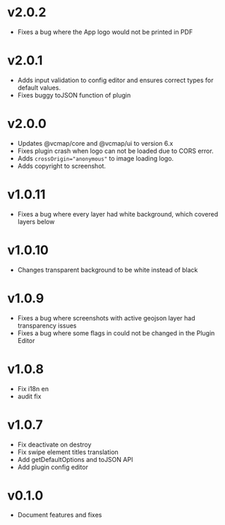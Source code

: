 # v2.0.2

- Fixes a bug where the App logo would not be printed in PDF

# v2.0.1

- Adds input validation to config editor and ensures correct types for default values.
- Fixes buggy toJSON function of plugin

# v2.0.0

- Updates @vcmap/core and @vcmap/ui to version 6.x
- Fixes plugin crash when logo can not be loaded due to CORS error.
- Adds `crossOrigin="anonymous"` to image loading logo.
- Adds copyright to screenshot.

# v1.0.11

- Fixes a bug where every layer had white background, which covered layers below

# v1.0.10

- Changes transparent background to be white instead of black

# v1.0.9

- Fixes a bug where screenshots with active geojson layer had transparency issues
- Fixes a bug where some flags in could not be changed in the Plugin Editor

# v1.0.8

- Fix i18n en
- audit fix

# v1.0.7

- Fix deactivate on destroy
- Fix swipe element titles translation
- Add getDefaultOptions and toJSON API
- Add plugin config editor

# v0.1.0

- Document features and fixes
